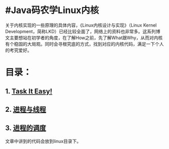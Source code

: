 #Java码农学Linux内核
=====

关于内核实现的一些原理的具体内容，《Linux内核设计与实现》（Linux Kernel Development，简称LKD）已经比较全面了，网络上的资料也非常多。这系列博文主要想站在初学者的角度，在了解How之前，先了解What跟Why，从而对内核有个稳固的大局观。同时会寻根究底的方式，找到对应的内核代码，满足一下个人的考究爱好。

# 目录：

## 1. [Task It Easy!](posts/ch1.md)
## 2. [进程与线程](posts/ch2.md)
## 3. [进程的调度](posts/ch3.md)

文章中讲到的代码会放到linux目录下。